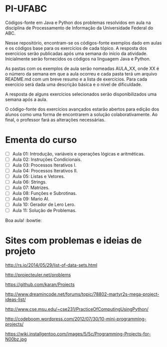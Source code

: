 PI-UFABC
========

Códigos-fonte em Java e Python dos problemas resolvidos em aula na disciplina de Processamento de Informação da Universidade Federal do ABC.

Nesse repositório, encontram-se os códigos-fonte exemplos dado em aulas e os códigos base para os exercícios de cada tópico. A resposta dos exercícios serão publicadas após uma semana do início da atividade. Inicialmente serão fornecidos os códigos na linguagem Java e Python.

As pastas com os exemplos de aula serão nomeadas AULA_XX, onde XX é o número da semana em que a aula ocorreu e cada pasta terá um arquivo README.md com um breve resumo e a lista de exercícios. Para cada exercício será dada uma descrição básica e o nível de dificuldade.

A resposta de alguns exercícios selecionados serão disponibilizados uma semana após a aula.

O código-fonte dos exercícios avançados estarão abertos para edição dos alunos como uma forma de encontrarem a solução colaborativamente. Ao final, o professor fará as alterações necessárias.

Ementa do curso
===============

- [ ] Aula 01: Introdução, variáveis e operações lógicas e aritméticas.
- [ ] Aula 02: Instruções Condicionais.
- [ ] Aula 03: Processos Iterativos I.
- [ ] Aula 04: Processos Iterativos II.
- [ ] Aula 05: Listas e Vetores.
- [ ] Aula 06: Strings.
- [ ] Aula 07: Matrizes.
- [ ] Aula 08: Funções e Subrotinas.
- [ ] Aula 09: Mario AI.
- [ ] Aula 10: Gerador de Lero Lero.
- [ ] Aula 11: Solução de Problemas.

Boa aula! :bowtie:

Sites com problemas e ideias de projeto
===================

http://rs.io/2014/05/29/list-of-data-sets.html

http://projecteuler.net/problems

https://github.com/karan/Projects

http://www.dreamincode.net/forums/topic/78802-martyr2s-mega-project-ideas-list/

http://www.cse.msu.edu/~cse231/PracticeOfComputingUsingPython/

http://codeboom.wordpress.com/2012/07/30/10-mini-programming-projects/

https://wiki.installgentoo.com/images/5/5c/Programming-Projects-for-N00bz.jpg
